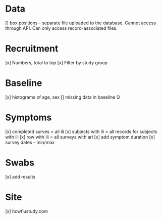 # Data

[] box positions - separate file uploaded to the database. Cannot access through API. Can only access record-associated files.

# Recruitment

[x] Numbers, total to top
[x] Filter by study group

# Baseline

[x] histograms of age, sex
[] missing data in baseline Q

# Symptoms

[x] completed surves = all ili
[x] subjects with ili = all records for subjects with ili
[x] row with ili = all surveys with ari
[x] add symptom duration
[x] survey dates - min/max

# Swabs

[x] add results

# Site

[x] hcwflustudy.com
